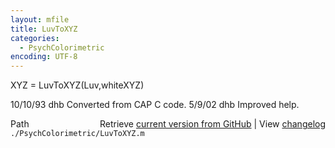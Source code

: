 ```yaml
---
layout: mfile
title: LuvToXYZ
categories:
  - PsychColorimetric
encoding: UTF-8
---
```


XYZ = LuvToXYZ(Luv,whiteXYZ)

10/10/93    dhb   Converted from CAP C code.
5/9/02      dhb   Improved help.


<div class="code_header" style="text-align:right;">
  <span style="float:left;">Path&nbsp;&nbsp;</span> <span class="counter">Retrieve <a href=
  "https://raw.github.com/Psychtoolbox-3/Psychtoolbox-3/beta/./PsychColorimetric/LuvToXYZ.m">current version from GitHub</a> | View <a href=
  "https://github.com/Psychtoolbox-3/Psychtoolbox-3/commits/beta/./PsychColorimetric/LuvToXYZ.m">changelog</a></span>
</div>
<div class="code">
  <code>./PsychColorimetric/LuvToXYZ.m</code>
</div>
